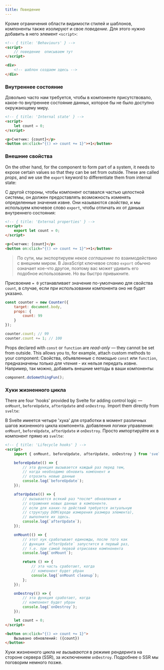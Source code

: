 ```yaml
---
title: Поведение
---
```

Кроме ограничения области видимости стилей и шаблонов, компоненты также изолируют и свое *поведение*. Для этого нужно добавить в него элемент `<script>`:

```html
<!-- { title: 'Behaviours' } -->
<script>
	// поведение  описываем тут
</script>

<div>
	<!-- шаблон создаем здесь -->
</div>
```


### Внутреннее состояние

Довольно часто нам требуется, чтобы в компоненте присутствовало, какое-то внутреннее состояние данных, которое бы не было доступно окружающему миру.


```html
<!-- { title: 'Internal state' } -->
<script>
	let count = 0;
</script>

<p>Счетчик: {count}</p>
<button on:click="{() => count += 1}">+1</button>
```


### Внешние свойства

On the other hand, for the component to form part of a system, it needs to expose certain values so that they can be set from outside. These are called *props*, and we use the `export` keyword to differentiate them from internal state:

С другой стороны, чтобы компонент оставался частью целостной системы, он должен предоставлять возможность изменять определенные значения извне. Они называются *свойства*, и мы используем ключевое слово `export`, чтобы отличать их от даныых внутреннего состояния:

```html
<!-- { title: 'External properties' } -->
<script>
	export let count = 0;
</script>

<p>Счетчик: {count}</p>
<button on:click="{() => count += 1}">+1</button>
```

> По сути, мы экспортируем некое *соглашение* по взаимодействию с внешним миром. В JavaScript ключевое слово `export` обычно означает кое-что другое, поэтому вас может удивить его подобное использование. Но вы быстро привыкните.

Присвоение `= 0` устанавливает значение по-умолчанию для свойства `count`, в случае, если при использовании компонента оно не будет указано.

```js
const counter = new Counter({
	target: document.body,
	props: {
		count: 99
	}
});

counter.count; // 99
counter.count += 1; // 100
```

Props declared with `const` or `function` are *read-only* — they cannot be set from outside. This allows you to, for example, attach custom methods to your component:
Свойства, объявленные с помощью `const` или `function`, предназначены *только для чтения* - их нельзя передать извне. Например, так можно, добавить внешние методы в ваши компоненты:

```js
component.doSomethingFun();
```


### Хуки жизненного цикла

There are four 'hooks' provided by Svelte for adding control logic — `onMount`, `beforeUpdate`, `afterUpdate` and `onDestroy`. Import them directly from `svelte`:

В Svelte имеется четыре 'хука' для отработки в момент различных шагов жизненного цикла компонента. добавления логики управления: `onMount`, `beforeUpdate`, `afterUpdate` и `onDestroy`. Просто импортируйте их в компонент прямо из `svelte`:

```html
<!-- { title: 'Lifecycle hooks' } -->
<script>
	import { onMount, beforeUpdate, afterUpdate, onDestroy } from 'svelte';

	beforeUpdate(() => {
		// эта функция вызывается каждый раз перед тем, 
		// когда необходимо обновить компонент и 
		// отразить новые данные
		console.log(`beforeUpdate`);
	});

	afterUpdate(() => {
		// вызывается всякий раз *после* обновления и
		// отражения новых данных в компоненте. 
		// если для каких-то действий требуется актуальную 
		// структуру DOM(вроде измерения размера элемента), 
		// выполните их здесь.
		console.log(`afterUpdate`);
	});

	onMount(() => {
		// этот хук срабатывает единожды, после того как
		// функция `afterUpdate` запустится в первый раз,
		// т.е. при самой первой отрисовке компнонента
		console.log(`onMount`);

		return () => {
			// эта часть сработает, когда 
			// компонент будет убран
			console.log(`onMount cleanup`);
		};
	});

	onDestroy(() => {
		// эта функция сработает, когда 
		// компонент будет убран
		console.log(`onDestroy`);
	});

	let count = 0;
</script>

<button on:click="{() => count += 1}">
	Вызывано обновлений: ({count})
</button>
```

Хуки жизненного цикла *не вызываются* в режиме рендеринга на стороне сервера (SSR), за исключением `onDestroy`. Подробнее о SSR мы поговорим немного позже.
